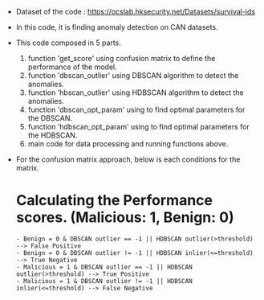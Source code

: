 - Dataset of the code : https://ocslab.hksecurity.net/Datasets/survival-ids

- In this code, it is finding anomaly detection on CAN datasets. 

- This code composed in 5 parts.
    1. function 'get_score' using confusion matrix to define the performance of the model.
    2. function 'dbscan_outlier' using DBSCAN algorithm to detect the anomalies. 
    3. function 'hbscan_outlier' using HDBSCAN algorithm to detect the anomalies.
    4. function 'dbscan_opt_param' using to find optimal parameters for the DBSCAN. 
    5. function 'hdbscan_opt_param' using to find optimal parameters for the HDBSCAN. 
    6. main code for data processing and running functions above.
 
- For the confusion matrix approach, below is each conditions for the matrix.  
    # Calculating the Performance scores. (Malicious: 1, Benign: 0)
      - Benign = 0 & DBSCAN outlier == -1 || HDBSCAN outlier(>threshold) --> False Positive
      - Benign = 0 & DBSCAN outlier != -1 || HDBSCAN inlier(<=threshold) --> True Negative
      - Malicious = 1 & DBSCAN outlier == -1 || HDBSCAN outlier(>threshold) --> True Positive
      - Malicious = 1 & DBSCAN outlier != -1 || HDBSCAN inlier(<=threshold) --> False Negative
    
   
